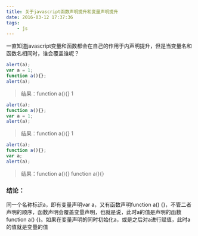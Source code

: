 ```yaml
---
title: 关于javascript函数声明提升和变量声明提升
date: 2016-03-12 17:37:36
tags: 
	- js
---
```


一直知道javascript变量和函数都会在自己的作用于内声明提升，但是当变量名和函数名相同时，谁会覆盖谁呢？

<!-- more -->

```javascript
alert(a);
var a = 1;
function a(){};
alert(a);
```
>结果：function a(){}    1

```javascript
alert(a);
function a(){};
var a = 1;
alert(a);
```
>结果：function a(){}    1

```javascript
alert(a);
function a(){};
var a;
alert(a);
```
>结果：function a(){}    function a(){}


### 结论：

同一个名称标识a，即有变量声明var a，又有函数声明function a() {}，不管二者声明的顺序，函数声明会覆盖变量声明，也就是说，此时a的值是声明的函数function a() {}。如果在变量声明的同时初始化a，或是之后对a进行赋值，此时a的值就是变量的值